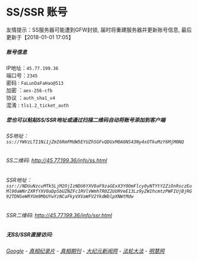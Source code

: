 # SS/SSR 账号 

友情提示：SS服务器可能遭到GFW封锁, 届时将重建服务器并更新账号信息, 最后更新于【2018-01-01 17:05】

##### 账号信息
IP地址：`45.77.199.36`  
端口号：`2345`  
密码  : `FaLunDaFaHao@513`  
加密  ：`aes-256-cfb`  
协议  ：`auth_sha1_v4`  
混淆  : `tls1.2_ticket_auth`  

##### 您也可以粘贴SS/SSR地址或通过扫描二维码自动将账号添加到客户端

######  SS地址： `ss://YWVzLTI1Ni1jZmI6RmFMdW5EYUZhSGFvQDUxM0A0NS43Ny4xOTkuMzY6MjM0NQ`   
######  SS二维码:  <a href="http://45.77.199.36/info/ss.html" target="_blank">http://45.77.199.36/info/ss.html</a>

######  SSR地址： `ssr://NDUuNzcuMTk5LjM2OjIzNDU6YXV0aF9zaGExX3Y0OmFlcy0yNTYtY2ZiOnRsczEuMl90aWNrZXRfYXV0aDpSbUZNZFc1RVlVWmhTR0Z2UURVeE13Lz9yZW1hcmtzPWFIUjBjRG92TDNSeWRYUm9MbUYwYzNCaFkyVXVaWFV2YkdWblpXNWtMdw`     
######  SSR二维码:  <a href="http://45.77.199.36/info/ssr.html" target="_blank">http://45.77.199.36/info/ssr.html</a>

#####  无SS/SSR直接访问:
######  [Google](http://45.77.199.36:8888) - [真相纪录片](http://45.77.199.36/videos) - [真相期刊](http://45.77.199.36/books) - [大纪元新闻网](http://45.77.199.36) - [法轮大法](http://45.77.199.36:8000) - [明慧网](http://45.77.199.36:8080)
